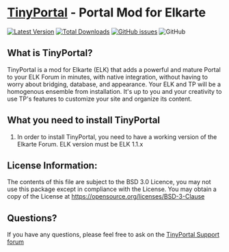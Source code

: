 [TinyPortal](https://www.tinyportal.net/) - Portal Mod for Elkarte
==================================================


[![Latest Version](https://img.shields.io/github/release/TinyPortal/ElkTP.svg)](https://github.com/TinyPortal/ElkTP/releases)
[![Total Downloads](https://img.shields.io/github/downloads/TinyPortal/ElkTP/total.svg)](https://github.com/TinyPortal/ElkTP/releases)
[![GitHub issues](https://img.shields.io/github/issues/TinyPortal/ElkTP.svg)](https://github.com/TinyPortal/ElkTP/issues)
![GitHub](https://img.shields.io/github/license/TinyPortal/ElkTP)


What is TinyPortal?
--------------------------------------
TinyPortal is a mod for Elkarte (ELK) that adds a powerful and mature Portal to 
your ELK Forum in minutes, with native integration, without having to worry about bridging, 
database, and appearance. Your ELK and TP will be a homogenous ensemble from installation. 
It's up to you and your creativity to use TP's features to customize your site and organize 
its content.


What you need to install TinyPortal
--------------------------------------

1. In order to install TinyPortal, you need to have a working version of the Elkarte Forum. 
ELK version must be ELK 1.1.x


License Information:
--------------------------------------

The contents of this file are subject to the BSD 3.0 Licence, you may not use this package except in compliance with the License. 
You may obtain a copy of the License at https://opensource.org/licenses/BSD-3-Clause


Questions?
----------

If you have any questions, please feel free to ask on the
[TinyPortal Support forum](https://www.tinyportal.net)
